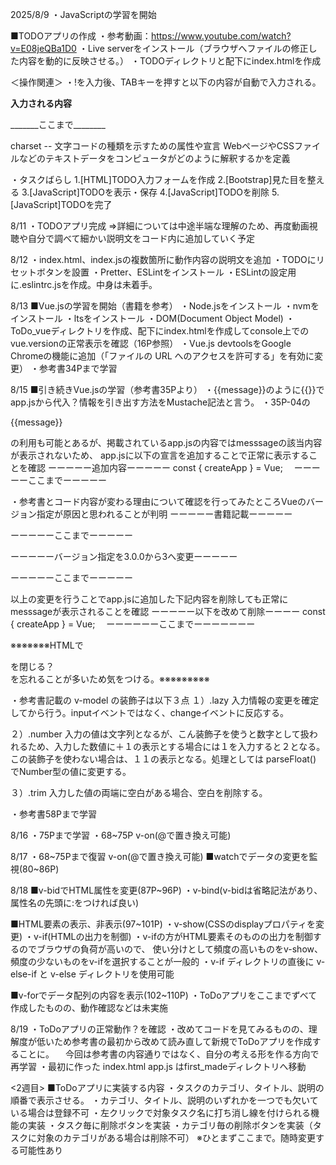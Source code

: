 2025/8/9
・JavaScriptの学習を開始

■TODOアプリの作成
・参考動画：https://www.youtube.com/watch?v=E08jeQBa1D0
・Live serverをインストール（ブラウザへファイルの修正した内容を動的に反映させる。）
・TODOディレクトリと配下にindex.htmlを作成

＜操作関連＞
・!を入力後、TABキーを押すと以下の内容が自動で入力される。

________入力される内容________
<!DOCTYPE html>
<html lang="en">
<head>
    <meta charset="UTF-8">
    <meta name="viewport" content="width=device-width, initial-scale=1.0">
    <title>Document</title>
</head>
<body>
    
</body>
</html>
_______ここまで________

charset -- 文字コードの種類を示すための属性や宣言 WebページやCSSファイルなどのテキストデータをコンピュータがどのように解釈するかを定義

・タスクばらし
1.[HTML]TODO入力フォームを作成
2.[Bootstrap]見た目を整える
3.[JavaScript]TODOを表示・保存
4.[JavaScript]TODOを削除
5.[JavaScript]TODOを完了


8/11
・TODOアプリ完成
  =>詳細については中途半端な理解のため、再度動画視聴や自分で調べて細かい説明文をコード内に追加していく予定

8/12
・index.html、index.jsの複数箇所に動作内容の説明文を追加
・TODOにリセットボタンを設置
・Pretter、ESLintをインストール
・ESLintの設定用に.eslintrc.jsを作成。中身は未着手。

8/13
■Vue.jsの学習を開始（書籍を参考）
・Node.jsをインストール
・nvmをインストール
・ltsをインストール
・DOM(Document Object Model)
・ToDo_vueディレクトリを作成、配下にindex.htmlを作成してconsole上でのvue.versionの正常表示を確認（16P参照）
・Vue.js devtoolsをGoogle Chromeの機能に追加（「ファイルの URL へのアクセスを許可する」を有効に変更）
・参考書34Pまで学習

8/15
■引き続きVue.jsの学習（参考書35Pより）
・{{message}}のように{{}}でapp.jsから代入？情報を引き出す方法をMustache記法と言う。
・35P-04の<p>{{message}}</P>の利用も可能とあるが、掲載されているapp.jsの内容ではmesssageの該当内容が表示されないため、
  app.jsに以下の宣言を追加することで正常に表示することを確認
  ーーーーー追加内容ーーーーー
  const { createApp } = Vue;
　ーーーーーここまでーーーーー

・参考書とコード内容が変わる理由について確認を行ってみたところVueのバージョン指定が原因と思われることが判明
  ーーーーー書籍記載ーーーーー
  <script src="https://unpkg.com/vue@3.0.0/dist/vue.global.js"></script>
  ーーーーーここまでーーーーー

  ーーーーーバージョン指定を3.0.0から3へ変更ーーーーー
  <script src="https://unpkg.com/vue@3/dist/vue.global.js"></script>
  ーーーーーここまでーーーーー
  
  以上の変更を行うことでapp.jsに追加した下記内容を削除しても正常にmesssageが表示されることを確認
  ーーーーー以下を改めて削除ーーーー
  const { createApp } = Vue;
　ーーーーーーここまでーーーーーーー

※※※※※※※HTMLで<div>を閉じる？</div>を忘れることが多いため気をつける。※※※※※※※※※

・参考書記載の v-model の装飾子は以下３点
１）.lazy
入力情報の変更を確定してから行う。inputイベントではなく、changeイベントに反応する。

２）.number
入力の値は文字列となるが、こん装飾子を使うと数字として扱われるため、入力した数値に＋１の表示とする場合には１を入力すると２となる。
この装飾子を使わない場合は、１１の表示となる。処理としては parseFloat() でNumber型の値に変更する。

３）.trim
入力した値の両端に空白がある場合、空白を削除する。

・参考書58Pまで学習

8/16
・75Pまで学習
・68~75P v-on(@で置き換え可能)

8/17
・68~75Pまで復習 v-on(@で置き換え可能)
■watchでデータの変更を監視(80~86P) 

8/18
■v-bidでHTML属性を変更(87P~96P)
・v-bind(v-bidは省略記法があり、属性名の先頭に:をつければ良い)

■HTML要素の表示、非表示(97~101P)
・v-show(CSSのdisplayプロパティを変更) 
・v-if(HTMLの出力を制御)
・v-ifの方がHTML要素そのものの出力を制御するのでブラウザの負荷が高いので、
使い分けとして頻度の高いものをv-show、頻度の少ないものをv-ifを選択することが一般的
・v-if ディレクトリの直後に v-else-if と v-else ディレクトリを使用可能

■v-forでデータ配列の内容を表示(102~110P)
・ToDoアプリをここまでずべて作成したものの、動作確認などは未実施

8/19
・ToDoアプリの正常動作？を確認
・改めてコードを見てみるものの、理解度が低いため参考書の最初から改めて読み直して新規でToDoアプリを作成することに。
　今回は参考書の内容通りではなく、自分の考える形を作る方向で再学習
・最初に作った index.html app.js はfirst_madeディレクトリへ移動

<2週目>
■ToDoアプリに実装する内容
・タスクのカテゴリ、タイトル、説明の順番で表示させる。
・カテゴリ、タイトル、説明のいずれかを一つでも欠いている場合は登録不可
・左クリックで対象タスク名に打ち消し線を付けられる機能の実装
・タスク毎に削除ボタンを実装
・カテゴリ毎の削除ボタンを実装（タスクに対象のカテゴリがある場合は削除不可）
※ひとまずここまで。随時変更する可能性あり

